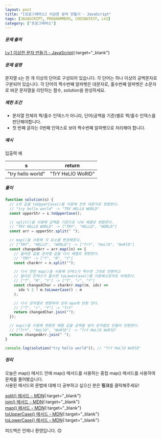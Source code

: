 ```yaml
---
layout: post
title: "[프로그래머스] 이상한 문자 만들기 - JavaScript"
tags: [JAVASCRIPT, PROGRAMMERS, CODINGTEST, LV1]
category: ["프로그래머스"]
---
```


##### 문제 출처

[Lv.1 이상한 문자 만들기 - JavaScript](https://programmers.co.kr/learn/courses/30/lessons/12930?language=javascript){:target="\_blank"}

##### 문제 설명

문자열 s는 한 개 이상의 단어로 구성되어 있습니다. 각 단어는 하나 이상의 공백문자로 구분되어 있습니다. 각 단어의 짝수번째 알파벳은 대문자로, 홀수번째 알파벳은 소문자로 바꾼 문자열을 리턴하는 함수, solution을 완성하세요.

##### 제한 조건

- 문자열 전체의 짝/홀수 인덱스가 아니라, 단어(공백을 기준)별로 짝/홀수 인덱스를 판단해야합니다.
- 첫 번째 글자는 0번째 인덱스로 보아 짝수번째 알파벳으로 처리해야 합니다.

##### 예시

입출력 예

| s                 | return            |
| ----------------- | ----------------- |
| "try hello world" | "TrY HeLlO WoRlD" |

##### 풀이

```javascript
function solution(s) {
  // s의 값을 toUpperCase()를 이용해 전부 대문자로 변환한다.
  // "try hello world" -> "TRY HELLO WORLD"
  const upperStr = s.toUpperCase();

  // split()을 이용해 공백을 기준으로 나눠 배열로 변환한다.
  // "TRY HELLO WORLD" -> ["TRY", "HELLO", "WORLD"]
  const arr = upperStr.split(" ");

  // map()을 사용해 각 요소를 변경해준다.
  // ["TRY", "HELLO", "WORLD"] -> ["TrY", "HeLlO", "WoRlD"]
  const changedArr = arr.map((n) => {
    // 들어온 값을 문자열 값을 다시 배열로 변환한다.
    // "TRY" -> ["T", "R", "Y"]
    const charArr = n.split("");

    // 다시 한번 map()을 사용해 인덱스가 짝수면 그대로 반환하고
    // 들어온 인덱스가 홀수면 toLowerCase()를 이용해소문자로 바꿔준다.
    // ["T", "R", "Y"] -> ["T", "r", "Y"]
    const changedChar = charArr.map((m, idx) =>
      idx % 2 ? m.toLowerCase() : m
    );

    // 다시 문자열로 변환하여 상위 mpa에 반환 한다.
    // ["T", "r", "Y"] -> "TrY"
    return changedChar.join("");
  });

  // map()을 이용해 변환한 배열 값을 공백을 넣어 문자열로 만들어 반환한다.
  // ["TrY", "HeLlO", "WoRlD"] -> "TrY HeLlO WoRlD"
  return changedArr.join(" ");
}

console.log(solution("try hello world")); // "TrY HeLlO WoRlD"
```

##### 정리

오늘은 map() 메서드 안에 map() 메서드를 사용하는 중첩 map() 메서드를 사용하여 문제를 풀어봤습니다.<br />
사용된 메서드와 문법에 대해 더 공부하고 싶으신 분은 **링크**를 클릭해주세요!

[split() 메서드 - MDN](https://developer.mozilla.org/ko/docs/Web/JavaScript/Reference/Global_Objects/String/split){:target="\_blank"}<br />
[join() 메서드 - MDN](https://developer.mozilla.org/ko/docs/Web/JavaScript/Reference/Global_Objects/Array/join){:target="\_blank"}<br />
[map() 메서드 - MDN](https://developer.mozilla.org/ko/docs/Web/JavaScript/Reference/Global_Objects/Array/map){:target="\_blank"}<br />
[toUpperCase() 메서드 - MDN](https://developer.mozilla.org/ko/docs/Web/JavaScript/Reference/Global_Objects/String/toUpperCase){:target="\_blank"}<br />
[toLowerCase() 메서드 - MDN](https://developer.mozilla.org/ko/docs/Web/JavaScript/Reference/Global_Objects/String/toLowerCase){:target="\_blank"}

피드백은 언제나 환영입니다. 😊
